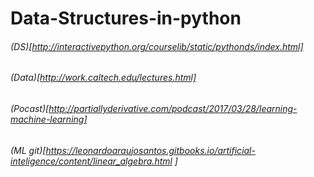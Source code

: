 # Data-Structures-in-python
###### (DS)[http://interactivepython.org/courselib/static/pythonds/index.html]
######  (Data)[http://work.caltech.edu/lectures.html]
###### (Pocast)[http://partiallyderivative.com/podcast/2017/03/28/learning-machine-learning]
######  (ML git)[https://leonardoaraujosantos.gitbooks.io/artificial-inteligence/content/linear_algebra.html ]
